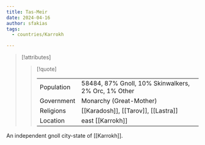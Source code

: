 ```yaml
---
title: Tas-Meir
date: 2024-04-16
author: sfakias
tags:
  - countries/Karrokh

---
```

> [!attributes]
> 
> > [!quote]
> >
> > | | |
> > | --- | --- |
> > | Population | 58484, 87% Gnoll, 10% Skinwalkers, 2% Orc, 1% Other |
> > | Government | Monarchy (Great-Mother) |
> > | Religions | [[Karadosh]], [[Tarov]], [[Lastra]] |
> > | Location | east [[Karrokh]] |

An independent gnoll city-state of [[Karrokh]].

